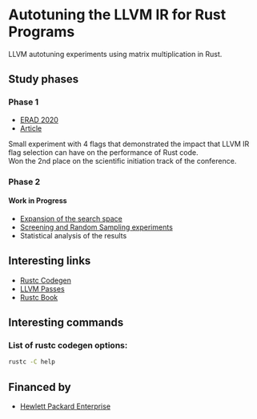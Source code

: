 # Autotuning the LLVM IR for Rust Programs

LLVM autotuning experiments using matrix multiplication in Rust.

## Study phases

### Phase 1

- [ERAD 2020](https://eradsp2020.ncc.unesp.br/)
- [Article](Articles/ERAD_2020.pdf)

Small experiment with 4 flags that demonstrated the impact that LLVM IR flag selection can have on the performance of Rust code.  
Won the 2nd place on the scientific initiation track of the conference.  

### Phase 2

#### Work in Progress

- [Expansion of the search space](Scripts/Which_Flags/which_flags.csv)
- [Screening and Random Sampling experiments](Experiments/Phase2/experiments.jl)
- Statistical analysis of the results

## Interesting links

- [Rustc Codegen](https://doc.rust-lang.org/rustc/codegen-options/index.html)
- [LLVM Passes](http://llvm.org/docs/Passes.html)
- [Rustc Book](https://rustc-dev-guide.rust-lang.org/)

## Interesting commands

### List of rustc codegen options:

```bash
rustc -C help
```

## Financed by

- [Hewlett Packard Enterprise](https://www.hpe.com)
